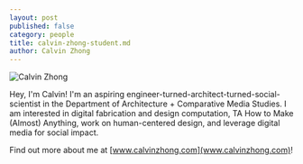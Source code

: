 ```yaml
---
layout: post
published: false
category: people
title: calvin-zhong-student.md
author: Calvin Zhong
---
```

![Calvin Zhong]({{site.baseurl}}/assets/calvin.png)

Hey, I'm Calvin! I'm an aspiring engineer-turned-architect-turned-social-scientist in the Department of Architecture + Comparative Media Studies. I am interested in digital fabrication and design computation, TA How to Make (Almost) Anything, work on human-centered design, and leverage digital media for social impact. 

Find out more about me at [www.calvinzhong.com](www.calvinzhong.com)!
